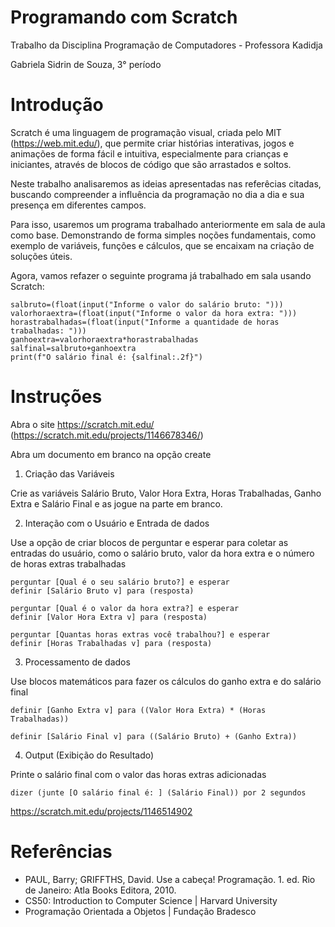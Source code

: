 # Programando com Scratch
Trabalho da Disciplina Programação de Computadores - Professora Kadidja

Gabriela Sidrin de Souza, 3° período

# Introdução

Scratch é uma linguagem de programação visual, criada pelo MIT (https://web.mit.edu/), que permite criar histórias interativas, jogos e animações de forma fácil e intuitiva, especialmente para crianças e iniciantes, através de blocos de código que são arrastados e soltos. 

Neste trabalho analisaremos as ideias apresentadas nas referêcias citadas, buscando compreender a influência da programação no dia a dia e sua presença em diferentes campos. 

Para isso, usaremos um programa trabalhado anteriormente em sala de aula como base. Demonstrando de forma simples noções fundamentais, como exemplo de variáveis, funções e cálculos, que se encaixam na criação de soluções úteis.

Agora, vamos refazer o seguinte programa já trabalhado em sala usando Scratch:

```
salbruto=(float(input("Informe o valor do salário bruto: ")))
valorhoraextra=(float(input("Informe o valor da hora extra: ")))
horastrabalhadas=(float(input("Informe a quantidade de horas trabalhadas: ")))
ganhoextra=valorhoraextra*horastrabalhadas
salfinal=salbruto+ganhoextra
print(f"O salário final é: {salfinal:.2f}")
```

# Instruções

Abra o site https://scratch.mit.edu/ (https://scratch.mit.edu/projects/1146678346/)

Abra um documento em branco na opção create

1. Criação das Variáveis

Crie as variáveis Salário Bruto, Valor Hora Extra, Horas Trabalhadas, Ganho Extra e Salário Final e as jogue na parte em branco.

2. Interação com o Usuário e Entrada de dados

Use a opção de criar blocos de perguntar e esperar para coletar as entradas do usuário, como o salário bruto, valor da hora extra e o número de horas extras trabalhadas

```
perguntar [Qual é o seu salário bruto?] e esperar
definir [Salário Bruto v] para (resposta)

perguntar [Qual é o valor da hora extra?] e esperar
definir [Valor Hora Extra v] para (resposta)

perguntar [Quantas horas extras você trabalhou?] e esperar
definir [Horas Trabalhadas v] para (resposta)
```

3. Processamento de dados

Use blocos matemáticos para fazer os cálculos do ganho extra e do salário final 

```
definir [Ganho Extra v] para ((Valor Hora Extra) * (Horas Trabalhadas))

definir [Salário Final v] para ((Salário Bruto) + (Ganho Extra))
```

4. Output (Exibição do Resultado)

Printe o salário final com o valor das horas extras adicionadas

```
dizer (junte [O salário final é: ] (Salário Final)) por 2 segundos
```

https://scratch.mit.edu/projects/1146514902

# Referências

- PAUL, Barry; GRIFFTHS, David. Use a cabeça! Programação. 1. ed. Rio de Janeiro: Atla Books Editora, 2010.
- CS50: Introduction to Computer Science | Harvard University
- Programação Orientada a Objetos | Fundação Bradesco

